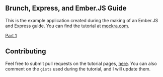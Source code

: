## Brunch, Express, and Ember.JS Guide

This is the example application created during the making of an Ember.JS and
Express guide. You can find the tutorial at [mockra.com](http://mockra.com).

[Part 1](http://mockra.com/2013/12/19/brunch-express-ember-part-1/)

## Contributing

Feel free to submit pull requests on the tutorial pages,
[here](https://github.com/mockra/mockra.github.com). You can also comment on
the `gists` used during the tutorial, and I will update them.
